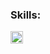 
### Skills:
<html>
<img height= "20"src= "https://img.shields.io/badge/GNU%20Bash-4EAA25?style=for-the-badge&logo=GNU%20Bash&logoColor=white">
<img height= "20"src= "https://img.shields.io/badge/Shell_Script-121011?style=for-the-badge&logo=gnu-bash&logoColor=white>
</html>
